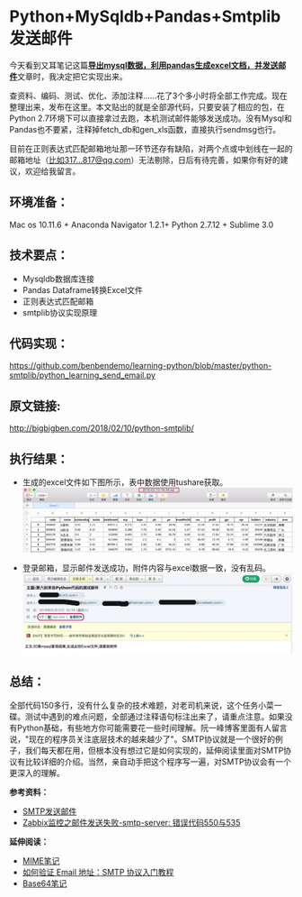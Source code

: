 Python+MySqldb+Pandas+Smtplib发送邮件
====================================

今天看到又耳笔记这篇[**导出mysql数据，利用pandas生成excel文档，并发送邮件**](http://blog.51cto.com/youerning/1708941)文章时，我决定把它实现出来。

查资料、编码、测试、优化、添加注释......花了3个多小时将全部工作完成。现在整理出来，发布在这里。本文贴出的就是全部源代码，只要安装了相应的包，在Python 2.7环境下可以直接拿过去跑，本机测试邮件能够发送成功。没有Mysql和Pandas也不要紧，注释掉fetch_db和gen_xls函数，直接执行sendmsg也行。

目前在正则表达式匹配邮箱地址那一环节还存有缺陷，对两个点或中划线在一起的邮箱地址（比如317...817@qq.com）无法剔除，日后有待完善，如果你有好的建议，欢迎给我留言。

环境准备：
-------
Mac os 10.11.6 + Anaconda Navigator 1.2.1+ Python 2.7.12 + Sublime 3.0

技术要点：
-------
- Mysqldb数据库连接
- Pandas Dataframe转换Excel文件
- 正则表达式匹配邮箱
- smtplib协议实现原理

代码实现：
-------
https://github.com/benbendemo/learning-python/blob/master/python-smtplib/python_learning_send_email.py

原文链接:
-------
http://bigbigben.com/2018/02/10/python-smtplib/

执行结果：
-------
* 生成的excel文件如下图所示，表中数据使用tushare获取。
![allAstockinfo Table](https://github.com/benbendemo/learning-python/blob/master/python-smtplib/allAstockInfo_table.jpg)

* 登录邮箱，显示邮件发送成功，附件内容与excel数据一致，没有乱码。
![Email screenshot](https://github.com/benbendemo/learning-python/blob/master/python-smtplib/163_email_screen_snapchat.jpg)

总结：
----
全部代码150多行，没有什么复杂的技术难题，对老司机来说，这个任务小菜一碟。测试中遇到的难点问题，全部通过注释语句标注出来了，请重点注意。如果没有Python基础，有些地方你可能需要花一些时间理解。阮一峰博客里面有人留言说，"现在的程序员关注底层技术的越来越少了"。SMTP协议就是一个很好的例子，我们每天都在用，但根本没有想过它是如何实现的，延伸阅读里面对SMTP协议有比较详细的介绍。当然，亲自动手把这个程序写一遍，对SMTP协议会有一个更深入的理解。

**参考资料：**
- [SMTP发送邮件](https://www.liaoxuefeng.com/wiki/001374738125095c955c1e6d8bb493182103fac9270762a000/001386832745198026a685614e7462fb57dbf733cc9f3ad000)
- [Zabbix监控之邮件发送失败-smtp-server: 错误代码550与535](http://blog.51cto.com/clovemfong/1702105)

**延伸阅读：**
- [MIME笔记](http://www.ruanyifeng.com/blog/2008/06/mime.html)
- [如何验证 Email 地址：SMTP 协议入门教程](http://www.ruanyifeng.com/blog/2017/06/smtp-protocol.html)
- [Base64笔记](http://www.ruanyifeng.com/blog/2008/06/base64.html)
